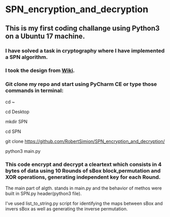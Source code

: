 # SPN_encryption_and_decryption

## This is my first coding challange using Python3 on a Ubuntu 17 machine.

### I have solved a task in cryptography where I have implemented a SPN algorithm.

### I took the design from [Wiki](https://en.wikipedia.org/wiki/Substitution%E2%80%93permutation_network).

### Git clone my repo and start using PyCharm CE or type those commands in terminal:

cd ~

cd Desktop

mkdir SPN

cd SPN 

git clone https://github.com/RobertSimion/SPN_encryption_and_decryption/

python3 main.py

### This code encrypt and decrypt a cleartext which consists in 4 bytes of data using 10 Rounds of sBox block,permutation and XOR operations, generating independent key for each Round.

The main part of algth. stands in main.py and the behavior of methos were built in SPN.py header(python3 file).

I've used list_to_string.py script for identifying the maps between sBox and invers sBox as well as generating the inverse permutation.
